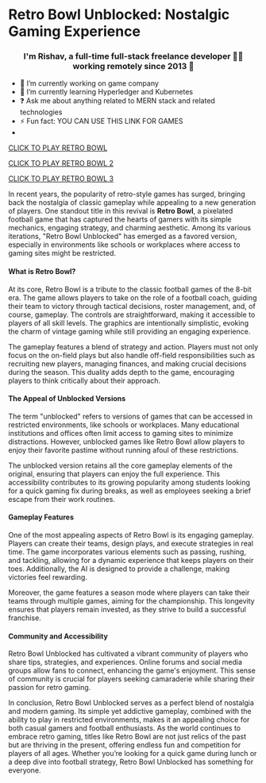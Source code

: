 # Retro Bowl Unblocked: Nostalgic Gaming Experience
### <div align="center">I'm Rishav, a full-time full-stack freelance developer 👨‍💻 working remotely since 2013 🚀</div>  
  
- 🔭 I’m currently working on game company
- 🌱 I’m currently learning Hyperledger and Kubernetes  
- ❓ Ask me about anything related to MERN stack and related technologies  
- ⚡ Fun fact: YOU CAN USE THIS LINK FOR GAMES
- 

<a href="https://retrobowl-2.github.io">CLICK TO PLAY RETRO BOWL</a>

<a href="https://retrobowl.blog">CLICK TO PLAY RETRO BOWL 2</a>

<a href="https://lesson1.guru"> CLICK TO PLAY RETRO BOWL 3</a>



In recent years, the popularity of retro-style games has surged, bringing back the nostalgia of classic gameplay while appealing to a new generation of players. One standout title in this revival is **Retro Bowl**, a pixelated football game that has captured the hearts of gamers with its simple mechanics, engaging strategy, and charming aesthetic. Among its various iterations, "Retro Bowl Unblocked" has emerged as a favored version, especially in environments like schools or workplaces where access to gaming sites might be restricted.

#### What is Retro Bowl?

At its core, Retro Bowl is a tribute to the classic football games of the 8-bit era. The game allows players to take on the role of a football coach, guiding their team to victory through tactical decisions, roster management, and, of course, gameplay. The controls are straightforward, making it accessible to players of all skill levels. The graphics are intentionally simplistic, evoking the charm of vintage gaming while still providing an engaging experience.

The gameplay features a blend of strategy and action. Players must not only focus on the on-field plays but also handle off-field responsibilities such as recruiting new players, managing finances, and making crucial decisions during the season. This duality adds depth to the game, encouraging players to think critically about their approach.

#### The Appeal of Unblocked Versions

The term "unblocked" refers to versions of games that can be accessed in restricted environments, like schools or workplaces. Many educational institutions and offices often limit access to gaming sites to minimize distractions. However, unblocked games like Retro Bowl allow players to enjoy their favorite pastime without running afoul of these restrictions.

The unblocked version retains all the core gameplay elements of the original, ensuring that players can enjoy the full experience. This accessibility contributes to its growing popularity among students looking for a quick gaming fix during breaks, as well as employees seeking a brief escape from their work routines.

#### Gameplay Features

One of the most appealing aspects of Retro Bowl is its engaging gameplay. Players can create their teams, design plays, and execute strategies in real time. The game incorporates various elements such as passing, rushing, and tackling, allowing for a dynamic experience that keeps players on their toes. Additionally, the AI is designed to provide a challenge, making victories feel rewarding.

Moreover, the game features a season mode where players can take their teams through multiple games, aiming for the championship. This longevity ensures that players remain invested, as they strive to build a successful franchise.

#### Community and Accessibility

Retro Bowl Unblocked has cultivated a vibrant community of players who share tips, strategies, and experiences. Online forums and social media groups allow fans to connect, enhancing the game's enjoyment. This sense of community is crucial for players seeking camaraderie while sharing their passion for retro gaming.

In conclusion, Retro Bowl Unblocked serves as a perfect blend of nostalgia and modern gaming. Its simple yet addictive gameplay, combined with the ability to play in restricted environments, makes it an appealing choice for both casual gamers and football enthusiasts. As the world continues to embrace retro gaming, titles like Retro Bowl are not just relics of the past but are thriving in the present, offering endless fun and competition for players of all ages. Whether you’re looking for a quick game during lunch or a deep dive into football strategy, Retro Bowl Unblocked has something for everyone.
